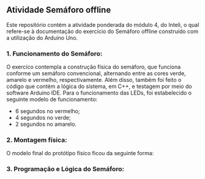 ## Atividade Semáforo offline
Este repositório contém a atividade ponderada do módulo 4, do Inteli, o qual refere-se à documentação do exercício do Semáforo offline construído com a utilização do Arduino Uno. <br>
### 1. Funcionamento do Semáforo:
O exercíco contempla a construção física do semáforo, que funciona conforme um semáforo convencional, alternando entre as cores verde, amarelo e vermelho, respectivamente. Além disso, também foi feito o código que contém a lógica do sistema, em C++, e testagem por meio do software Arduino IDE. Para o funcionamento das LEDs, foi estabelecido o seguinte modelo de funcionamento:
- 6 segundos no vermelho; 
- 4 segundos no verde;
- 2 segundos no amarelo.

### 2. Montagem física:
O modelo final do protótipo físico ficou da seguinte forma:

### 3. Programação e Lógica do Semáforo:
